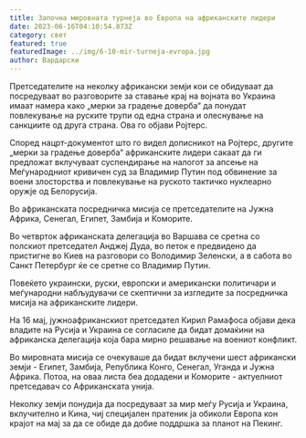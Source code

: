 ```yaml
---
title: Започна мировната турнеја во Европа на африканските лидери
date: 2023-06-16T04:10:54.873Z
category: свет
featured: true
featuredImage: ../img/6-10-mir-turneja-evropa.jpg
author: Вардарски
---
```

Претседателите на неколку африкански земји кои се обидуваат да посредуваат во разговорите за ставање крај на војната во Украина имаат намера како „мерки за градење доверба“ да понудат повлекување на руските трупи од една страна и олеснување на санкциите од друга страна. Ова го објави Ројтерс.

Според нацрт-документот што го видел дописникот на Ројтерс, другите „мерки за градење доверба“ африканските лидери сакаат да ги предложат вклучуваат суспендирање на налогот за апсење на Меѓународниот кривичен суд за Владимир Путин под обвинение за воени злосторства и повлекување на руското тактичко нуклеарно оружје од Белорусија.

Во африканската посредничка мисија се претседателите на Јужна Африка, Сенегал, Египет, Замбија и Коморите.

Во четврток африканската делегација во Варшава се сретна со полскиот претседател Анджеј Дуда, во петок е предвидено да пристигне во Киев на разговори со Володимир Зеленски, а в сабота во Санкт Петербург ќе се сретне со Владимир Путин.

Повеќето украински, руски, европски и американски политичари и меѓународни набљудувачи се скептични за изгледите за посредничка мисија на африканските лидери.

На 16 мај, јужноафриканскиот претседател Кирил Рамафоса објави дека владите на Русија и Украина се согласиле да бидат домаќини на африканска делегација која бара мирно решавање на воениот конфликт.

Во мировната мисија се очекуваше да бидат вклучени шест африкански земји - Египет, Замбија, Република Конго, Сенегал, Уганда и Јужна Африка. Потоа, на оваа листа беа додадени и Коморите - актуелниот претседавач со Африканската унија.

Неколку земји понудија да посредуваат за мир меѓу Русија и Украина, вклучително и Кина, чиј специјален пратеник ја обиколи Европа кон крајот на мај за да се обиде да добие поддршка за планот на Пекинг.
